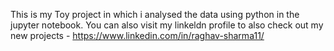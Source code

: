 This is my Toy project in which i analysed the data using python in the jupyter notebook. You can also visit my linkeldn profile to also check out my new projects - https://www.linkedin.com/in/raghav-sharma11/
